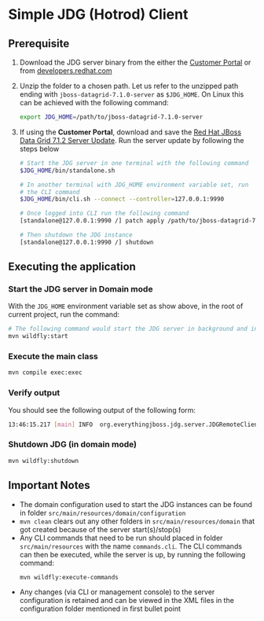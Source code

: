 # Simple JDG (Hotrod) Client 

## Prerequisite

1. Download the JDG server binary from the either the [Customer Portal](https://access.redhat.com/jbossnetwork/restricted/listSoftware.html?product=data.grid&downloadType=distributions) or from [developers.redhat.com](https://developers.redhat.com/download-manager/file/jboss-datagrid-7.1.0-server.zip)
2. Unzip the folder to a chosen path. Let us refer to the unzipped path ending with `jboss-datagrid-7.1.0-server` as `$JDG_HOME`. On Linux this can be achieved with the following command:
    ```sh
    export JDG_HOME=/path/to/jboss-datagrid-7.1.0-server
    ```
3. If using the **Customer Portal**, download and save the [Red Hat JBoss Data Grid 7.1.2 Server Update](https://access.redhat.com/jbossnetwork/restricted/softwareDownload.html?softwareId=56221). Run the server update by following the steps below

    ```sh 
    # Start the JDG server in one terminal with the following command
    $JDG_HOME/bin/standalone.sh 
    
    # In another terminal with JDG_HOME environment variable set, run 
    # the CLI command 
    $JDG_HOME/bin/cli.sh --connect --controller=127.0.0.1:9990
    
    # Once logged into CLI run the following command
    [standalone@127.0.0.1:9990 /] patch apply /path/to/jboss-datagrid-7.1.1-server-patch.zip
    
    # Then shutdown the JDG instance 
    [standalone@127.0.0.1:9990 /] shutdown
    ```

## Executing the application

### Start the JDG server in Domain mode

With the `JDG_HOME` environment variable set as show above, in the root of current project, run the command:

```sh
# The following command would start the JDG server in background and in domain mode  
mvn wildfly:start
```  
### Execute the main class

```sh 
mvn compile exec:exec
```

### Verify output

You should see the following output of the following form:

```sh
13:46:15.217 [main] INFO  org.everythingjboss.jdg.server.JDGRemoteClientConsoleApp - The size of the remote cache is : 2
```

### Shutdown JDG (in domain mode)

```sh 
mvn wildfly:shutdown
``` 

## Important Notes

* The domain configuration used to start the JDG instances can be found in folder `src/main/resources/domain/configuration`
* `mvn clean` clears out any other folders in `src/main/resources/domain` that got created because of the server start(s)/stop(s)
* Any CLI commands that need to be run should placed in folder `src/main/resources` with the name `commands.cli`. The CLI commands can then be executed, while the server is up, by running the following command:
   ```sh 
   mvn wildfly:execute-commands
   ```
* Any changes (via CLI or management console) to the server configuration is retained and can be viewed in the XML files in the configuration folder mentioned in first bullet point 